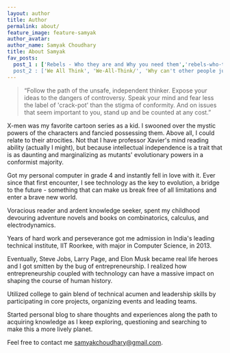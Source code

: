 ```yaml
---
layout: author
title: Author
permalink: about/
feature_image: feature-samyak
author_avatar:
author_name: Samyak Choudhary
title: About Samyak
fav_posts:
  post_1 : ['Rebels - Who they are and Why you need them','rebels-who-they-are-and-why-you-need-them/', 'Tired of tolerating rebels? Sorry to say but you can't do without them.']
  post_2 : ['We All Think', 'We-All-Think/', 'Why can't other people just think? Maybe they do, just not the way you do.']
---
```


> “Follow the path of the unsafe, independent thinker. Expose your ideas to the dangers of controversy. Speak your mind and fear less the label of 'crack-pot' than the stigma of conformity. And on issues that seem important to you, stand up and be counted at any cost.”

X-men was my favorite cartoon series as a kid. I swooned over the mystic powers of the characters and fancied possessing them. Above all, I could relate to their atrocities. Not that I have professor Xavier's mind reading ability (actually I might), but because intellectual independence is a trait that is as daunting and marginalizing as mutants' evolutionary powers in a conformist majority.

Got my personal computer in grade 4 and instantly fell in love with it. Ever since that first encounter, I see technology as the key to evolution, a bridge to the future - something that can make us break free of all limitations and enter a brave new world.

Voracious reader and ardent knowledge seeker, spent my childhood devouring adventure novels and books on combinatorics, calculus, and electrodynamics.

Years of hard work and perseverance got me admission in India's leading technical institute, IIT Roorkee, with major in Computer Science, in 2013.

Eventually, Steve Jobs, Larry Page, and Elon Musk became real life heroes and I got smitten by the bug of entrepreneurship. I realized how entrepreneurship coupled with technology can have a massive impact on shaping the course of human history.

Utilized college to gain blend of technical acumen and leadership skills by participating in core projects, organizing events and leading teams.

Started personal blog to share thoughts and experiences along the path to acquiring knowledge as I keep exploring, questioning and searching to make this a more lively planet. 

Feel free to contact me <a href = "mailto:samyakchoudhary@gmail.com">samyakchoudhary@gmail.com</a>.
